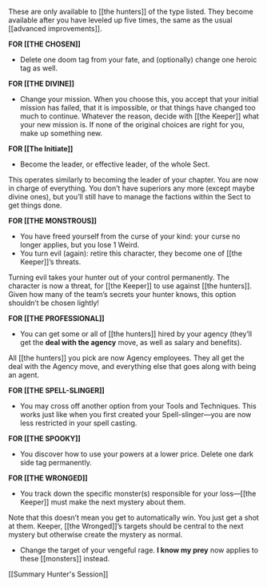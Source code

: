 These are only available to [[the hunters]] of the type listed. They become available after you have leveled up five times, the same as the usual [[advanced improvements]].

**FOR [[THE CHOSEN]]**

- Delete one doom tag from your fate, and (optionally) change one heroic tag as well.

**FOR [[THE DIVINE]]**

- Change your mission. When you choose this, you accept that your initial mission has failed, that it is impossible, or that things have changed too much to continue. Whatever the reason, decide with [[the Keeper]] what your new mission is. If none of the original choices are right for you, make up something new.

**FOR [[The Initiate]]**

- Become the leader, or effective leader, of the whole Sect. 

This operates similarly to becoming the leader of your chapter. You are now in charge of everything. You don’t have superiors any more (except maybe divine ones), but you’ll still have to manage the factions within the Sect to get things done.

**FOR [[THE MONSTROUS]]**

- You have freed yourself from the curse of your kind: your curse no longer applies, but you lose 1 Weird.
- You turn evil (again): retire this character, they become one of [[the Keeper]]’s threats. 

Turning evil takes your hunter out of your control permanently. The character is now a threat, for [[the Keeper]] to use against [[the hunters]]. Given how many of the team’s secrets your hunter knows, this option shouldn’t be chosen lightly!

**FOR [[THE PROFESSIONAL]]**

- You can get some or all of [[the hunters]] hired by your agency (they’ll get the **deal with the agency** move, as well as salary and benefits). 

All [[the hunters]] you pick are now Agency employees. They all get the deal with the Agency move, and everything else that goes along with being an agent.

**FOR [[THE SPELL-SLINGER]]**

- You may cross off another option from your Tools and Techniques. This works just like when you first created your Spell-slinger—you are now less restricted in your spell casting.

**FOR [[THE SPOOKY]]**

- You discover how to use your powers at a lower price. Delete one dark side tag permanently.

**FOR [[THE WRONGED]]**

- You track down the specific monster(s) responsible for your loss—[[the Keeper]] must make the next mystery about them. 

Note that this doesn’t mean you get to automatically win. You just get a shot at them. Keeper, [[the Wronged]]’s targets should be central to the next mystery but otherwise create the mystery as normal.

- Change the target of your vengeful rage. **I know my prey** now applies to these [[monsters]] instead.

[[Summary Hunter's Session]]